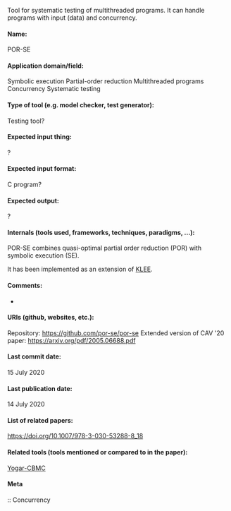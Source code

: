 Tool for systematic testing of multithreaded programs.
It can handle programs with input (data) and concurrency.

#### Name:
POR-SE

#### Application domain/field:
Symbolic execution
Partial-order reduction
Multithreaded programs
Concurrency
Systematic testing

#### Type of tool (e.g. model checker, test generator):
Testing tool?

#### Expected input thing:
?

#### Expected input format:
C program?

#### Expected output:
?

#### Internals (tools used, frameworks, techniques, paradigms, ...):
POR-SE combines quasi-optimal partial order reduction (POR) with symbolic execution (SE). 

It has been implemented as an extension of [KLEE](KLEE.md).

#### Comments:
-

#### URIs (github, websites, etc.):
Repository: https://github.com/por-se/por-se
Extended version of CAV '20 paper: https://arxiv.org/pdf/2005.06688.pdf

#### Last commit date:
15 July 2020

#### Last publication date:
14 July 2020

#### List of related papers:
https://doi.org/10.1007/978-3-030-53288-8_18

#### Related tools (tools mentioned or compared to in the paper):
[Yogar-CBMC](Yogar-CBMC.md)

#### Meta
:: Concurrency